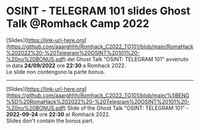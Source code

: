 # OSINT - TELEGRAM 101 slides Ghost Talk @Romhack  Camp 2022  

[Slides](https://link-url-here.org](https://github.com/aaarghhh/Romhack_C2022_TG101/blob/main/RomaHack%202022%20-%20Telegram%20OSINT%20101%20-%20no%20BONUS.pdf) del Ghost Talk "OSINT: TELEGRAM 101" avvenuto in data **24/09/2022** ore **22:30** a Romhack 2022.    
Le slide non contengono la parte bonus.

---

[Slides](https://link-url-here.org](https://github.com/aaarghhh/Romhack_C2022_TG101/blob/main/%5BENG%5D%20RomaHack%202022%20-%20Telegram%20OSINT%20101%20-%20no%20BONUS.pdf) Slide of the Ghost Talk "OSINT: TELEGRAM 101" - **2022-09-24** ore **22:30** at Romhack 2022.  
Slides don't contain the bonus part.
